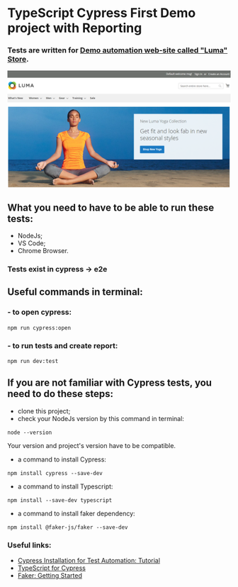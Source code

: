 # TypeScript Cypress First Demo project with Reporting
### Tests are written for [Demo automation web-site called "Luma" Store](https://magento.softwaretestingboard.com/).
<img src="Screenshot_1.png" width="512"/>

## What you need to have to be able to run these tests:
- NodeJs;
- VS Code;
- Chrome Browser.

### Tests exist in cypress -> e2e

## Useful commands in terminal:
### - to open cypress:
```
npm run cypress:open
```

### - to run tests and create report:
```
npm run dev:test
```

## If you are not familiar with Cypress tests, you need to do these steps:
- clone this project;
- check your NodeJs version by this command in terminal: 
```
node --version
```
Your version and project's version have to be compatible.
- a command to install Cypress:
```
npm install cypress --save-dev
```
- a command to install Typescript:
```
npm install --save-dev typescript
```
- a command to install faker dependency:
```
npm install @faker-js/faker --save-dev
```



### Useful links:
* [Cypress Installation for Test Automation: Tutorial](https://www.browserstack.com/guide/cypress-installation-for-test-automation)
* [TypeScript for Cypress](https://docs.cypress.io/guides/tooling/typescript-support)
* [Faker: Getting Started](https://fakerjs.dev/guide/)